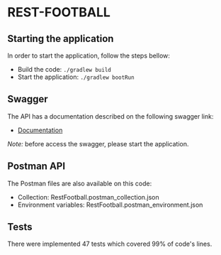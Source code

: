 # REST-FOOTBALL

## Starting the application

In order to start the application, follow the steps bellow:
 - Build the code:
 `./gradlew build`
 - Start the application:
 `./gradlew bootRun`

## Swagger
   
The API has a documentation described on the following swagger link:
 - [Documentation](http://localhost:8080/swagger-ui/#/)

*Note:* before access the swagger, please start the application. 

## Postman API

The Postman files are also available on this code:
 - Collection: RestFootball.postman_collection.json
 - Environment variables: RestFootball.postman_environment.json

## Tests
   
There were implemented 47 tests which covered 99% of code's lines.